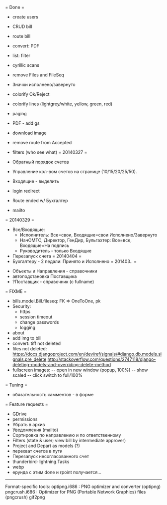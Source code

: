 = Done =
+ create users
+ CRUD bill
+ route bill
+ convert: PDF
+ list: filter

+ cyrillic scans
+ remove Files and FileSeq
+ Значки исполнено/завернуто
+ colorify Ok/Reject
+ colorify lines (lightgrey/white, yellow, green, red)
+ paging
+ PDF - add gs
+ download image
+ remove route from Accepted
+ filters (who see what)
= 20140327 =
+ Обратный порядок счетов
+ Управление кол-вом счетов на странице (10/15/20/25/50).
+ Входящие - выделить
+ login redirect
+ Route ended w/ Бухгалтер
+ mailto

= 20140329 =
+ Все/Входящие:
	* Исполнитель: Все=свои, Входящие=свои Исполнено/Завернуто
	* НачОМТС, Директор, ГенДир, Бульгахтер: Все=все, Входящие=На подпись
	* Руководитель - только Входящие
+ Перезапуск счета
= 20140404 =
+ Бухгалтеру - 2 педали: Принято и Исполнено
= 201403.. =
* Объекты и Направления - справочники
* автоподстановка Поставщика
* ?Поставщик - справочник (с fullname)

= FIXME =
* bills.model.Bill.fileseq: FK => OneToOne, pk
* Security:
	* https
	* session timeout
	* change passwords
	* logging
* about
* add img to bill
* convert: tiff not deleted
* files not deleted:
	https://docs.djangoproject.com/en/dev/ref/signals/#django.db.models.signals.pre_delete
	http://stackoverflow.com/questions/2747118/django-deleting-models-and-overriding-delete-method
* fullscreen images:
-- open in new window (popup, 100%)
-- show scaled
-- click switch to full/100%

= Tuning =
* обязательность камментов - в форме

= Feature requests =
* GDrive
* permissions
* Убрать в архив
* Уведомления (mailto)
* Сортировка по направлению и по ответственному
* Filters (state & user; view bill by intermediate approver)
* Project and Depart as models (?)
* перехват счетов в пути
* Перезапуск несогласованного счет
* thunderbird-lightning.Tasks
* webp
* ерунда с этим done и rpoint получается...

----
Format-specific tools:
optipng.i686 : PNG optimizer and converter (optipng)
pngcrush.i686 : Optimizer for PNG (Portable Network Graphics) files (pngcrush)
gif2png

